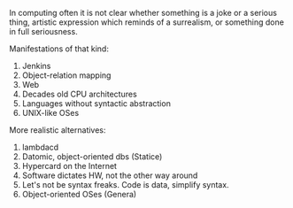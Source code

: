 In computing often it is not clear whether something is a joke or a serious thing, artistic expression which reminds of a surrealism, or something done in full seriousness.  

Manifestations of that kind:  
1. Jenkins
2. Object-relation mapping
3. Web
4. Decades old CPU architectures
5. Languages without syntactic abstraction 
6. UNIX-like OSes

More realistic alternatives:
1. lambdacd
2. Datomic, object-oriented dbs (Statice)
3. Hypercard on the Internet
4. Software dictates HW, not the other way around
5. Let's not be syntax freaks. Code is data, simplify syntax.
6. Object-oriented OSes (Genera)
